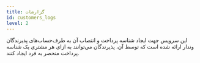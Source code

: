 ```yaml
---
title: گزارشات 
id: customers_logs
level: 2
---
```


این سرویس جهت ایجاد شناسه پرداخت و انتصاب آن به طرف‌حساب‌های پذیرندگان وندار ارائه شده است که توسط آن، پذیرندگان می‌توانند به ازای هر مشتری یک شناسه پرداخت منحصر به فرد ایجاد کنند.

